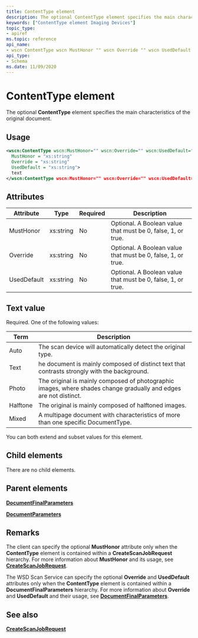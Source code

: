 ```yaml
---
title: ContentType element
description: The optional ContentType element specifies the main characteristics of the original document.
keywords: ["ContentType element Imaging Devices"]
topic_type:
- apiref
ms.topic: reference
api_name:
- wscn ContentType wscn MustHonor "" wscn Override "" wscn UsedDefault ""
api_type:
- Schema
ms.date: 11/09/2020
---
```


# ContentType element

The optional **ContentType** element specifies the main characteristics of the original document.

## Usage

```xml
<wscn:ContentType wscn:MustHonor="" wscn:Override="" wscn:UsedDefault=""
  MustHonor = "xs:string"
  Override = "xs:string"
  UsedDefault = "xs:string">
  text
</wscn:ContentType wscn:MustHonor="" wscn:Override="" wscn:UsedDefault="">
```

## Attributes

| Attribute | Type | Required | Description |
|--|--|--|--|
| MustHonor | xs:string | No | Optional. A Boolean value that must be 0, false, 1, or true. |
| Override | xs:string | No | Optional. A Boolean value that must be 0, false, 1, or true. |
| UsedDefault | xs:string | No | Optional. A Boolean value that must be 0, false, 1, or true. |

## Text value

Required. One of the following values:

|Term  |Description  |
|---------|---------|
|Auto     |      The scan device will automatically detect the original type.   |
|Text     |     he document is mainly composed of distinct text that contrasts strongly with the background.    |
|Photo     |     The original is mainly composed of photographic images, where shades change gradually and edges are not distinct.    |
|Halftone     |   The original is mainly composed of halftoned images.      |
|Mixed     |     A multipage document with characteristics of more than one specific DocumentType.    |

You can both extend and subset values for this element.

## Child elements

There are no child elements.

## Parent elements

[**DocumentFinalParameters**](documentfinalparameters.md)

[**DocumentParameters**](documentparameters.md)

## Remarks

The client can specify the optional **MustHonor** attribute only when the **ContentType** element is contained within a **CreateScanJobRequest** hierarchy. For more information about **MustHonor** and its usage, see [**CreateScanJobRequest**](createscanjobrequest.md).

The WSD Scan Service can specify the optional **Override** and **UsedDefault** attributes only when the **ContentType** element is contained within a **DocumentFinalParameters** hierarchy. For more information about **Override** and **UsedDefault** and their usage, see [**DocumentFinalParameters**](documentfinalparameters.md).

## See also

[**CreateScanJobRequest**](createscanjobrequest.md)
